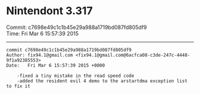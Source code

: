 # Nintendont 3.317
Commit: c7698e49c1c1b45e29a988a1719bd087fd805df9  
Time: Fri Mar 6 15:57:39 2015   

-----

```
commit c7698e49c1c1b45e29a988a1719bd087fd805df9
Author: fix94.1@gmail.com <fix94.1@gmail.com@6acfca08-c3de-247c-4448-9f1a92385553>
Date:   Fri Mar 6 15:57:39 2015 +0000

    -fixed a tiny mistake in the read speed code
    -added the resident evil 4 demo to the arstartdma exception list to fix it
```
